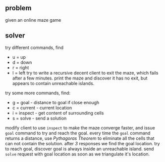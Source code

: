 ## problem
given an online maze game
## solver
try different commands, find
- u = up
- d = down
- r = right
- l = left
try to write a recursive decent client to exit the maze, which fails after a few minutes.
print the maze and discover it has no exit, but appears to contain unreachable islands.

try some more commands, find:
- g = goal - distance to goal if close enough
- c = current - current location
- i = inspect - get content of surrounding cells
- s = solve - send a solution

modify client to use ```inspect``` to make the maze converge faster, and issue ```goal``` command to try and reach the goal.
every time the ```goal``` command returns a distance, use _Pythagoras Theorem_ to eliminate all the cells that can not contain the solution. after _3_ responses we find the goal location.
try to reach goal, discover goal is always inside an unreachable island.
send ```solve``` request with goal location as soon as we triangulate it's location.
